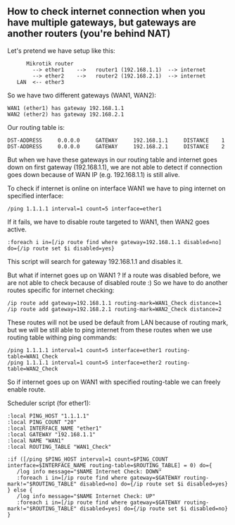 How to check internet connection when you have multiple gateways, but gateways are another routers (you're behind NAT)
---

Let's pretend we have setup like this:

          Mikrotik router
            --> ether1    -->   router1 (192.168.1.1)  --> internet
            --> ether2    -->   router2 (192.168.2.1)  --> internet
       LAN  <-- ether3

So we have two different gateways (WAN1, WAN2):

```
WAN1 (ether1) has gateway 192.168.1.1
WAN2 (ether2) has gateway 192.168.2.1
```

Our routing table is:

```
DST-ADDRESS     0.0.0.0     GATEWAY     192.168.1.1     DISTANCE    1
DST-ADDRESS     0.0.0.0     GATEWAY     192.168.2.1     DISTANCE    2
```
But when we have these gateways in our routing table and internet goes down on first gateway (192.168.1.1), we are not able to detect if connection goes down because of WAN IP (e.g. 192.168.1.1) is still alive.

To check if internet is online on interface WAN1 we have to ping internet on specified interface:

```
/ping 1.1.1.1 interval=1 count=5 interface=ether1
```

If it fails, we have to disable route targeted to WAN1, then WAN2 goes active.

```
:foreach i in=[/ip route find where gateway=192.168.1.1 disabled=no] do={/ip route set $i disabled=yes}
```

This script will search for gateway 192.168.1.1 and disables it.


But what if internet goes up on WAN1 ? If a route was disabled before, we are not able to check because of disabled route :)
So we have to do another routes specific for internet checking:

```
/ip route add gateway=192.168.1.1 routing-mark=WAN1_Check distance=1
/ip route add gateway=192.168.2.1 routing-mark=WAN2_Check distance=2
```

These routes will not be used be default from LAN because of routing mark, but we will be still able to ping internet from these routes when we use routing table withing ping commands:

```
/ping 1.1.1.1 interval=1 count=5 interface=ether1 routing-table=WAN1_Check
/ping 1.1.1.1 interval=1 count=5 interface=ether2 routing-table=WAN2_Check
```

So if internet goes up on WAN1 with specified routing-table we can freely enable route.

Scheduler script (for ether1):

```
:local PING_HOST "1.1.1.1"
:local PING_COUNT "20"
:local INTERFACE_NAME "ether1"
:local GATEWAY "192.168.1.1"
:local NAME "WAN1"
:local ROUTING_TABLE "WAN1_Check"

:if ([/ping $PING_HOST interval=1 count=$PING_COUNT interface=$INTERFACE_NAME routing-table=$ROUTING_TABLE] = 0) do={
   /log info message="$NAME Internet Check: DOWN"
   :foreach i in=[/ip route find where gateway=$GATEWAY routing-mark!="$ROUTING_TABLE" disabled=no] do={/ip route set $i disabled=yes}
} else {
   /log info message="$NAME Internet Check: UP"
   :foreach i in=[/ip route find where gateway=$GATEWAY routing-mark!="$ROUTING_TABLE" disabled=yes] do={/ip route set $i disabled=no}
}
```
